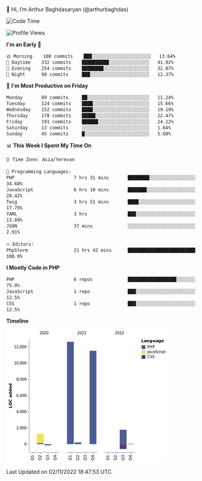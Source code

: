 👋 Hi, I’m Arthur Baghdasaryan (@arthurbaghdas)


<!--START_SECTION:waka-->
![Code Time](http://img.shields.io/badge/Code%20Time-339%20hrs%2050%20mins-blue)

![Profile Views](http://img.shields.io/badge/Profile%20Views-0-blue)

**I'm an Early 🐤** 

```text
🌞 Morning    108 commits    ███░░░░░░░░░░░░░░░░░░░░░░   13.64% 
🌆 Daytime    332 commits    ██████████░░░░░░░░░░░░░░░   41.92% 
🌃 Evening    254 commits    ████████░░░░░░░░░░░░░░░░░   32.07% 
🌙 Night      98 commits     ███░░░░░░░░░░░░░░░░░░░░░░   12.37%

```
📅 **I'm Most Productive on Friday** 

```text
Monday       89 commits     ██░░░░░░░░░░░░░░░░░░░░░░░   11.24% 
Tuesday      124 commits    ████░░░░░░░░░░░░░░░░░░░░░   15.66% 
Wednesday    152 commits    ████░░░░░░░░░░░░░░░░░░░░░   19.19% 
Thursday     178 commits    █████░░░░░░░░░░░░░░░░░░░░   22.47% 
Friday       191 commits    ██████░░░░░░░░░░░░░░░░░░░   24.12% 
Saturday     13 commits     ░░░░░░░░░░░░░░░░░░░░░░░░░   1.64% 
Sunday       45 commits     █░░░░░░░░░░░░░░░░░░░░░░░░   5.68%

```


📊 **This Week I Spent My Time On** 

```text
⌚︎ Time Zone: Asia/Yerevan

💬 Programming Languages: 
PHP                      7 hrs 31 mins       ████████░░░░░░░░░░░░░░░░░   34.68% 
JavaScript               6 hrs 10 mins       ███████░░░░░░░░░░░░░░░░░░   28.42% 
Twig                     3 hrs 51 mins       ████░░░░░░░░░░░░░░░░░░░░░   17.75% 
YAML                     3 hrs               ███░░░░░░░░░░░░░░░░░░░░░░   13.89% 
JSON                     37 mins             ░░░░░░░░░░░░░░░░░░░░░░░░░   2.91%

🔥 Editors: 
PhpStorm                 21 hrs 42 mins      █████████████████████████   100.0%

```

**I Mostly Code in PHP** 

```text
PHP                      6 repos             ██████████████████░░░░░░░   75.0% 
JavaScript               1 repo              ███░░░░░░░░░░░░░░░░░░░░░░   12.5% 
CSS                      1 repo              ███░░░░░░░░░░░░░░░░░░░░░░   12.5%

```


**Timeline**

![Chart not found](https://raw.githubusercontent.com/arthurbaghdas/arthurbaghdas/main/charts/bar_graph.png) 


 Last Updated on 02/11/2022 18:47:53 UTC
<!--END_SECTION:waka-->
